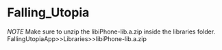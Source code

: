 # Falling_Utopia

*NOTE* Make sure to unzip the libiPhone-lib.a.zip inside the libraries folder. FallingUtopiaApp>>Libraries>>libiPhone-lib.a.zip
